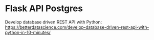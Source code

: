 # Flask API Postgres

Develop database driven REST API with Python: https://betterdatascience.com/develop-database-driven-rest-api-with-python-in-10-minutes/


